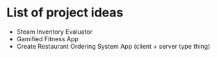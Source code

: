 # List of project ideas

- Steam Inventory Evaluator
- Gamified Fitness App
- Create Restaurant Ordering System App (client + server type thing)